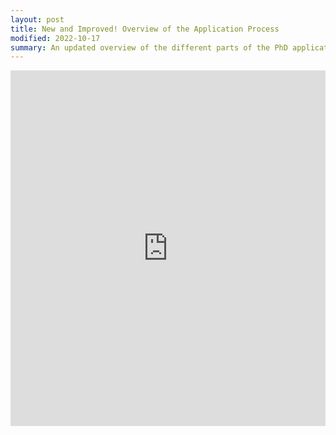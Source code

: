```yaml
---
layout: post
title: New and Improved! Overview of the Application Process
modified: 2022-10-17
summary: An updated overview of the different parts of the PhD application, including what fellowships are and why you should apply for them. Presented at DivE In 2022.
---
```

<style>
.responsive-wrap iframe{ max-width: 100%;}
</style>

<div class="responsive-wrap">
    <iframe src="https://docs.google.com/presentation/d/e/2PACX-1vQqSDw7zQxZyA40cb8hv7NMe4hFaY-HUT2f2qOStB3LjRBRpUfI6dtZGJL29f8xtvC-caVeLEUESFps/embed?start=false&loop=false&delayms=3000" frameborder="0" width="960" height="569" allowfullscreen="true" mozallowfullscreen="true" webkitallowfullscreen="true"></iframe>
<!-- Google embed ends -->
</div>